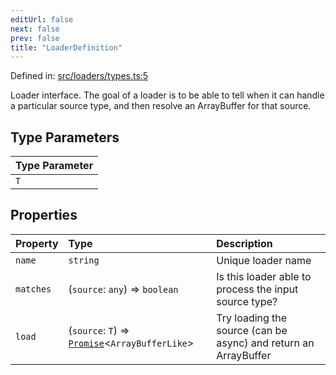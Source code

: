 ```yaml
---
editUrl: false
next: false
prev: false
title: "LoaderDefinition"
---
```


Defined in: [src/loaders/types.ts:5](https://github.com/jaames/flipnote.js/blob/70a96e94737c1e7105e9b3794d97b5baff2fd78b/src/loaders/types.ts#L5)

Loader interface.
The goal of a loader is to be able to tell when it can handle a particular source type, and then resolve an ArrayBuffer for that source.

## Type Parameters

| Type Parameter |
| :------ |
| `T` |

## Properties

| Property | Type | Description |
| :------ | :------ | :------ |
| <a id="name"></a> `name` | `string` | Unique loader name |
| <a id="matches"></a> `matches` | (`source`: `any`) => `boolean` | Is this loader able to process the input source type? |
| <a id="load"></a> `load` | (`source`: `T`) => [`Promise`](https://developer.mozilla.org/docs/Web/JavaScript/Reference/Global_Objects/Promise)\<`ArrayBufferLike`\> | Try loading the source (can be async) and return an ArrayBuffer |
